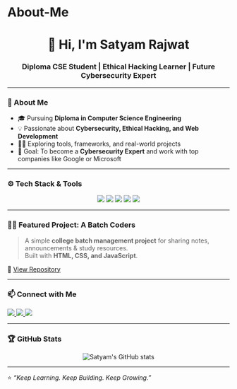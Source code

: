 # About-Me
<h1 align="center">👋 Hi, I'm Satyam Rajwat</h1>
<h3 align="center">Diploma CSE Student | Ethical Hacking Learner | Future Cybersecurity Expert</h3>

---

### 🧠 About Me
- 🎓 Pursuing **Diploma in Computer Science Engineering**  
- 💡 Passionate about **Cybersecurity, Ethical Hacking, and Web Development**  
- 🧑‍💻 Exploring tools, frameworks, and real-world projects  
- 🎯 Goal: To become a **Cybersecurity Expert** and work with top companies like Google or Microsoft  

---

### ⚙️ Tech Stack & Tools
<p align="center">
  <img src="https://img.shields.io/badge/Code-C-blue?logo=c" />
  <img src="https://img.shields.io/badge/Frontend-HTML%2FCSS%2FJS-orange?logo=html5" />
  <img src="https://img.shields.io/badge/Editor-VS%20Code-blue?logo=visualstudiocode" />
  <img src="https://img.shields.io/badge/OS-Ubuntu-purple?logo=ubuntu" />
  <img src="https://img.shields.io/badge/Version%20Control-Git%2FGitHub-black?logo=git" />
</p>

---

### 🧑‍💻 Featured Project: A Batch Coders
> A simple **college batch management project** for sharing notes, announcements & study resources.  
> Built with **HTML, CSS, and JavaScript**.

🔗 [View Repository](https://github.com/satyamlabs/ABATCHCODERS)

---

### 📫 Connect with Me
<p align="left">
  <a href="mailto:satyam.rajwat@gmail.com">
    <img src="https://img.shields.io/badge/Email-satyam.rajwat%40gmail.com-red?logo=gmail" />
  </a>
  <a href="https://linkedin.com/in/satyamrajwat">
    <img src="https://img.shields.io/badge/LinkedIn-satyamrajwat-blue?logo=linkedin" />
  </a>
  <a href="https://github.com/satyamlabs">
    <img src="https://img.shields.io/badge/GitHub-satyamlabs-black?logo=github" />
  </a>
</p>

---

### 🏆 GitHub Stats
<p align="center">
  <img src="https://github-readme-stats.vercel.app/api?username=satyamlabs&show_icons=true&theme=tokyonight" alt="Satyam's GitHub stats" />
</p>

---

⭐ *“Keep Learning. Keep Building. Keep Growing.”*

